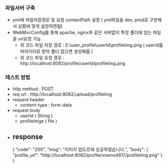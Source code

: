### 파일서버 구축

- yml에 파일저장경로 및 요청 contextPath 설정 ( yml파일을 dev, prod로 구분해서 상황에 맞게 설정하면됨)
- WebMvcConfig를 통해 apache, nginx와 같은 서버없이 특정 폴더에 있는 파일을 url요청 가능
  - 위 코드 파일 저장 경로 : E:\user_profile\userId\profileImg.png ( userId를 파라미터로 받아 폴더 없으면 생성해줌 )
  - 위 코드 파일 요청 경로 : http://localhost:8082/profile/userId/profileImg.png

### 테스트 방법
- http method : POST
- req url : http://localhost:8082/upload/profileImg
- request header 
   - content-type : form-data
- request body
   - userId ( String )
   - profileImge ( file )
- response 
   - 
   {
    "code": "200",
    "msg": "이미지 업도르에 성공하였습니다.",
    "body": {
        "profile_url": "http://localhost:8082/profile/xowns4817/profileImg.png"
    }
  }
